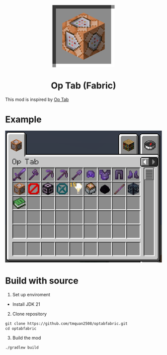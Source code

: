 <div align="center">
  <img src="./src/main/resources/assets/optabfabric/icon.png" width="200">
</div>
<h1 align="center">Op Tab (Fabric)</h1>

This mod is inspired by [Op Tab](https://modrinth.com/mod/optab)

# Example
![](./example/example.png)

# Build with source
1. Set up enviroment

- Install JDK 21

2. Clone repository
```
git clone https://github.com/tmquan2508/optabfabric.git
cd optabfabric
```

3. Build the mod
```
./gradlew build
```

